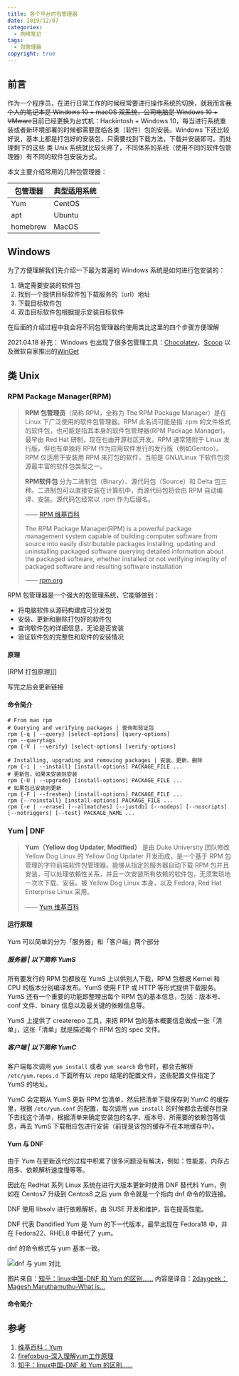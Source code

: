 ```yaml
---
title: 各个平台的包管理器
date: 2019/12/07
categories:
  - 网络笔记
tags:
  - 包管理器
copyright: true
---
```


## 前言

作为一个程序员，在进行日常工作的时候经常要进行操作系统的切换，就我而言~~我个人的笔记本是 Windows 10 + macOS  双系统，公司电脑是 Windows 10 + VMware~~目前已经更换为台式机：Hackintosh + Windows 10，每当进行系统重装或者新环境部署的时候都需要面临各类（软件）包的安装。Windows 下还比较好说，基本上都是打包好的安装包，只需要找到下载方法，下载并安装即可。而处理剩下的这些 类 Unix 系统就比较头疼了，不同体系的系统（使用不同的软件包管理器）有不同的软件包安装方式。

本文主要介绍常用的几种包管理器：

| 包管理器  |  典型适用系统    |
| ---- | ---- |
|   Yum   |  CentOS     |
|   apt   |  Ubuntu    |
|   homebrew  |  MacOS    |

## Windows

为了方便理解我们先介绍一下最为普遍的 Windows 系统是如何进行包安装的：
1. 确定需要安装的软件包
2. 找到一个提供目标软件包下载服务的（url）地址
3. 下载目标软件包
4. 双击目标软件包根据提示安装目标软件

在后面的介绍过程中我会将不同包管理器的使用类比这里的四个步骤方便理解

2021.04.18 补充：
Windows 也出现了很多包管理工具：[Chocolatey][3]、[Scoop][4] 以及微软自家推出的[WinGet][5]

## 类 Unix

### RPM Package Manager(RPM)

> **RPM 包管理员**（简称 RPM，全称为 The RPM Package Manager）是在 Linux 下广泛使用的软件包管理器。RPM 此名词可能是指 .rpm 的文件格式的软件包，也可能是指其本身的软件包管理器(RPM Package Manager)。最早由 Red Hat 研制，现在也由开源社区开发。RPM 通常随附于 Linux 发行版，但也有单独将 RPM 作为应用软件发行的发行版（例如Gentoo）。RPM 仅适用于安装用 RPM 来打包的软件，当前是 GNU/Linux 下软件包资源最丰富的软件包类型之一。
> 
> **RPM软件包** 分为二进制包（Binary）、源代码包（Source）和 Delta 包三种。二进制包可以直接安装在计算机中，而源代码包将会由 RPM 自动编译、安装。源代码包经常以 .rpm 作为后缀名。
>
> —— [RPM 维基百科][6]
> 
> The RPM Package Manager(RPM) is a powerful package management system capable of 
> building computer software from source into easily distributable packages
> installing, updating and uninstalling packaged software
> querying detailed information about the packaged software, whether installed or not
> verifying integrity of packaged software and resulting software installation
> 
> —— [rpm.org][7]

RPM 包管理器是一个强大的包管理系统，它能够做到：
* 将电脑软件从源码构建成可分发包
* 安装、更新和删除打包好的软件包
* 查询软件包的详细信息，无论是否安装
* 验证软件包的完整性和软件的安装情况

#### 原理

[RPM 打包原理][]

写完之后会更新链接

#### 命令简介

```
# From man rpm
# Querying and verifying packages | 查询和验证包
rpm {-q | --query} [select-options] [query-options]
rpm --querytags
rpm {-V | --verify} [select-options] [verify-options]

# Installing, upgrading and removing packages | 安装、更新、删除
rpm {-i | --install} [install-options] PACKAGE_FILE ...
# 更新包，如果未安装则安装
rpm {-U | --upgrade} [install-options] PACKAGE_FILE ...
# 如果包已安装则更新
rpm {-F | --freshen} [install-options] PACKAGE_FILE ...
rpm {--reinstall} [install-options] PACKAGE_FILE ...
rpm {-e | --erase] [--allmatches] [--justdb] [--nodeps] [--noscripts] [--notriggers] [--test] PACKAGE_NAME ...
```

### Yum | DNF

> **Yum（Yellow dog Updater, Modified）** 是由 Duke University 团队修改 Yellow Dog Linux 的 Yellow Dog Updater 开发而成，是一个基于 RPM 包管理的字符前端软件包管理器。能够从指定的服务器自动下载 RPM 包并且安装，可以处理依赖性关系，并且一次安装所有依赖的软件包，无须繁琐地一次次下载、安装。被 Yellow Dog Linux 本身，以及 Fedora, Red Hat Enterprise Linux 采用。
> 
> —— [Yum 维基百科][1]

#### 运行原理

Yum 可以简单的分为「服务器」和「客户端」两个部分

##### 服务器 | 以下简称 YumS

所有要发行的 RPM 包都放在 YumS 上以供别人下载，RPM 包根据 Kernel 和 CPU 的版本分别编译发布。YumS 使用 FTP 或 HTTP 等形式提供下载服务。YumS 还有一个重要的功能即整理出每个 RPM 包的基本信息，包括：版本号、conf 文件、binary 信息以及最关键的依赖信息等。

YumS 上提供了 createrepo 工具，来把 RPM 包的基本概要信息做成一张「清单」，这张「清单」就是描述每个 RPM 包的 spec 文件。

##### 客户端 | 以下简称 YumC

客户端每次调用 `yum install` 或者 `yum search` 命令时，都会去解析 `/etc/yum.repos.d` 下面所有以 .repo 结尾的配置文件，这些配置文件指定了 YumS 的地址。

YumC 会定期从 YumS 更新 RPM 包清单，然后把清单下载保存到 YumC 的缓存里，根据 `/etc/yum.conf` 的配置，每次调用 `yum install` 的时候都会去缓存目录下去找这个清单，根据清单来确定安装包的名字、版本号、所需要的依赖包等信息，再去 YumS 下载相应包进行安装（前提是该包的缓存不在本地缓存中）。

#### Yum 与 DNF

由于 Yum 在更新迭代的过程中积累了很多问题没有解决，例如：性能差、内存占用多、依赖解析速度慢等等。

因此在 RedHat 系列 Linux 系统在进行大版本更新时使用 DNF 替代料 Yum，例如在 Centos7 升级到 Centos8 之后 yum 命令就是一个指向 dnf 命令的软连接。

DNF 使用 libsolv 进行依赖解析，由 SUSE 开发和维护，旨在提高性能。

DNF 代表 Dandified Yum 是 Yum 的下一代版本，最早出现在 Fedora18 中，并在 Fedora22、RHEL8 中替代了 yum。

dnf 的命令格式与 yum 基本一致。

![dnf 与 yum 对比][8]

图片来自：[知乎：linux中国-DNF 和 Yum 的区别……][9]
内容是译自：[2daygeek：Magesh Maruthamuthu-What is...][10]

#### 命令简介

## 参考

1. [维基百科：Yum][1]
2. [firefoxbug-深入理解yum工作原理][2]
3. [知乎：linux中国-DNF 和 Yum 的区别……][9]

[1]: https://zh.wikipedia.org/wiki/Yellowdog_Updater,_Modified
[2]: http://www.firefoxbug.com/index.php/archives/2777/
[3]: https://chocolatey.org/
[4]: https://scoop.sh/
[5]: https://github.com/microsoft/winget-cli
[6]: https://zh.wikipedia.org/wiki/RPM%E5%A5%97%E4%BB%B6%E7%AE%A1%E7%90%86%E5%93%A1
[7]: https://rpm.org/
[8]: https://img.blanc.site//wiki/img/20210420000211.jpg
[9]: https://zhuanlan.zhihu.com/p/137136683
[10]: https://www.2daygeek.com/comparison-difference-between-dnf-vs-yum/